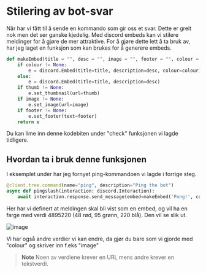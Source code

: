 # Stilering av bot-svar

Når har vi fått til å sende en kommando som gir oss et svar. Dette er greit nok men det ser ganske kjedelig. Med discord embeds kan vi stilere meldinger for å gjøre de mer attraktive. For å gjøre dette lett å ta bruk av, har jeg laget en funksjon som kan brukes for å generere embeds.

```py
def makeEmbed(title = "", desc = "", image = "", footer = "", colour = None, thumb=""):
    if colour != None:
        e = discord.Embed(title=title, description=desc, colour=colour)
    else:
        e = discord.Embed(title=title, description=desc)
    if thumb != None:
        e.set_thumbnail(url=thumb)
    if image != None:
        e.set_image(url=image)
    if footer != None:
        e.set_footer(text=footer)
    return e
```

Du kan lime inn denne kodebiten under "check" funksjonen vi lagde tidligere.

## Hvordan ta i bruk denne funksjonen

I eksemplet under har jeg fornyet ping-kommandoen vi lagde i forrige steg. 

```py
@client.tree.command(name="ping", description="Ping the bot")
async def pingslash(interaction: discord.Interaction):
    await interaction.response.send_message(embed=makeEmbed('Pong!', colour=4895220), ephemeral=True)
```
Her har vi definert at meldingen skal bli vist som en embed, og vil ha en farge med verdi 4895220 (48 rød, 95 grønn, 220 blå). Den vil se slik ut.

![image](https://user-images.githubusercontent.com/40642234/210956947-6fbfdb08-eff7-4535-96ac-3ba5c222e4eb.png)

Vi har også andre verdier vi kan endre, da gjør du bare som vi gjorde med "colour" og skriver inn f.eks "image"

> **Note** 
> Noen av verdiene krever en URL mens andre krever en tekstverdi.
